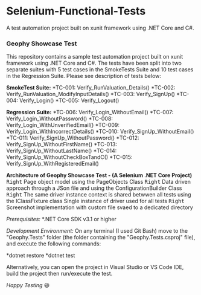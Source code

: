 # Selenium-Functional-Tests #
A test automation project built on xunit framework using .NET Core and C#.

### Geophy Showcase Test ###
This repository contains a sample test automation project built on xunit framework using .NET Core and C#. The tests have been split into two separate suites with 5 test cases in the SmokeTests Suite and 10 test cases in the Regression Suite.
Please see description of tests below:

**SmokeTest Suite:**
*TC-001: Verify_RunValuation_Details()
*TC-002: Verify_RunValuation_ModifyInputDetails()
*TC-003: Verify_SignUp()
*TC-004: Verify_Login()
*TC-005: Verify_Logout()

**Regression Suite:**
*TC-006: Verify_Login_WithoutEmail()
*TC-007: Verify_Login_WithoutPassword()
*TC-008: Verify_Login_WithUnverifiedEmail()
*TC-009: Verify_Login_WithIncorrectDetails()
*TC-010: Verify_SignUp_WithoutEmail()
*TC-011: Verify_SignUp_WithoutPassword()
*TC-012: Verify_SignUp_WithoutFirstName()
*TC-013: Verify_SignUp_WithoutLastName()
*TC-014: Verify_SignUp_WithoutCheckBoxTandC()
*TC-015: Verify_SignUp_WithRegisteredEmail()

**Architecture of Geophy Showcase Test - (A Selenium .NET Core Project)**
<kbd>Right</kbd> Page object model using the PageObjects Class
<kbd>Right</kbd> Data driven approach through a JSon file and using the ConfigurationBuilder Class
<kbd>Right</kbd> The same driver instance context is shared betwwen all tests using the IClassFixture class Single instance of driver used for all tests
<kbd>Right</kbd> Screenshot implementation with custom file svaed to a dedicated directory


*Prerequisites:*
*.NET Core SDK v3.1 or higher

*Development Environment:*
On any terminal (I used Git Bash) move to the "Geophy.Tests" folder (the folder containing the "Geophy.Tests.csproj" file), and execute the following commands:

*dotnet restore
*dotnet test

Alternatively, you can open the project in Visual Studio or VS Code IDE, build the project then run/execute the test.

*Happy Testing* :smiley:

